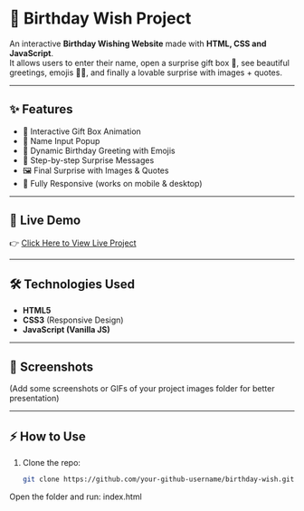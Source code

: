 # 🎉 Birthday Wish Project  

An interactive **Birthday Wishing Website** made with **HTML, CSS and JavaScript**.  
It allows users to enter their name, open a surprise gift box 🎁, see beautiful greetings, emojis 🎂🎈, and finally a lovable surprise with images + quotes.  

---

## ✨ Features
- 🎁 Interactive Gift Box Animation  
- 📝 Name Input Popup  
- 🎂 Dynamic Birthday Greeting with Emojis  
- 💖 Step-by-step Surprise Messages  
- 🖼️ Final Surprise with Images & Quotes  
- 📱 Fully Responsive (works on mobile & desktop)  

---

## 🚀 Live Demo
👉 [Click Here to View Live Project](https://your-github-username.github.io/birthday-wish/)  

---

## 🛠️ Technologies Used
- **HTML5**  
- **CSS3** (Responsive Design)  
- **JavaScript (Vanilla JS)**  

---

## 📸 Screenshots
(Add some screenshots or GIFs of your project images folder for better presentation)

---

## ⚡ How to Use
1. Clone the repo:
   ```bash
   git clone https://github.com/your-github-username/birthday-wish.git

Open the folder and run:
index.html
